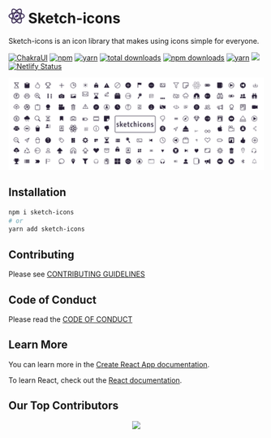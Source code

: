 # <img src="./src/assets/images/sketch-icons.svg" width="32" alt="React Icons"> Sketch-icons


Sketch-icons is an icon library that makes using icons simple for everyone.


[![ChakraUI](https://img.shields.io/static/v1?label=builtwith&message=Chakra&color=blue)](https://github.com/chakra-ui/chakra-ui)
[![npm](https://img.shields.io/static/v1?label=npm&message=6.14.16&color=red)](https://www.npmjs.com/package/sketch-icons)
[![yarn](https://img.shields.io/static/v1?label=yarn&message=1.22.17&color=blue)](https://www.npmjs.com/package/sketch-icons)
[![total downloads](https://img.shields.io/badge/total%20downloads-30k%2B-orange)](https://www.npmjs.com/package/sketch-icons)
[![npm downloads](https://img.shields.io/npm/dm/sketch-icons.svg?style=flat-square&color=purple)](https://www.npmjs.com/package/sketch-icons)
[![yarn](https://img.shields.io/static/v1?label=license&message=MIT&color=green)](https://www.npmjs.com/package/sketch-icons)
[![](https://data.jsdelivr.com/v1/package/gh/garudatechnologydevelopers/Sketch-icons/badge)](https://www.jsdelivr.com/package/gh/garudatechnologydevelopers/Sketch-icons)
[![Netlify Status](https://api.netlify.com/api/v1/badges/92d24687-7cea-44c2-96cd-a3bf0313d199/deploy-status)](https://app.netlify.com/sites/sketch-icons/deploys)

![sketch-icons](./src/assets/images/banner.svg)

## Installation

```bash
npm i sketch-icons
# or
yarn add sketch-icons
```

## Contributing

Please see [CONTRIBUTING GUIDELINES](CONTRIBUTING.md)

## Code of Conduct

Please read the [CODE OF CONDUCT](CODE_OF_CONDUCT.md)

## Learn More

You can learn more in the
[Create React App documentation](https://facebook.github.io/create-react-app/docs/getting-started).

To learn React, check out the [React documentation](https://reactjs.org/).

## Our Top Contributors 
<p align="center"><a href="https://github.com/garudatechnologydevelopers/Sketch-icons/graphs/contributors">
  <img src="https://contributors-img.web.app/image?repo=garudatechnologydevelopers/Sketch-icons" />
</a></p>
